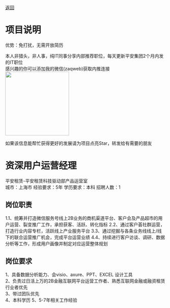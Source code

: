 [返回](../../)

# 项目说明

优势：免打扰，无需开放简历

本人非猎头，非人事，纯IT同事分享内部推荐职位，每天更新平安集团2个月内发的IT职位  
感兴趣的你可以添加我的微信(zaqweb)获取内推连接  
<img src="https://github.com/zaqweb/PA-IT-JOBS/blob/master/WechatICode.jpeg"  height="200" width="200">

如果该信息能帮忙获得更好的发展请为项目点亮Star，转发给有需要的朋友

# 资深用户运营经理
平安租赁-平安租赁科技驱动部产品运营室  
城市：上海市 经验要求：5年 学历要求：本科  招聘人数：1

## 岗位职责
1.1、统筹并打造微信服务号线上2B业务的商机渠道平台、客户会及产品超市的用户运营、裂变推广工作，承担获客、活跃、转化指标
2.2、通过客户荟社群运营，打造行业内容专栏，活跃线上产业服务平台
3.3、通过挖掘与各条业务线线上/线下的联合运营推广机会，完成平台运营业绩
4.4、持续进行客户访谈、调研、数据分析等工作，形成用户画像并制定对应运营整体规划

## 岗位要求
1、具备数据分析能力、会visio、axure、PPT、EXCEL 设计工具			
2、负责过日活上万的2B金融互联网平台运营工作者、熟悉互联网金融或融资租赁行业者优先			
3、带过团队优先	
4、本科学历
5、5-7年相关工作经验




